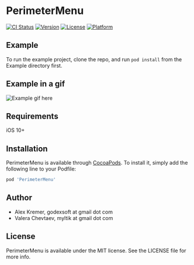 # PerimeterMenu

[![CI Status](http://img.shields.io/travis/godexsoft/PerimeterMenu.svg?style=flat)](https://travis-ci.org/godexsoft/PerimeterMenu)
[![Version](https://img.shields.io/cocoapods/v/PerimeterMenu.svg?style=flat)](http://cocoapods.org/pods/PerimeterMenu)
[![License](https://img.shields.io/cocoapods/l/PerimeterMenu.svg?style=flat)](http://cocoapods.org/pods/PerimeterMenu)
[![Platform](https://img.shields.io/cocoapods/p/PerimeterMenu.svg?style=flat)](http://cocoapods.org/pods/PerimeterMenu)

## Example

To run the example project, clone the repo, and run `pod install` from the Example directory first.

## Example in a gif

![Example gif here](https://media.giphy.com/media/ywlOFzFBnkgrPUL1jZ/giphy.gif)

## Requirements

iOS 10+

## Installation

PerimeterMenu is available through [CocoaPods](http://cocoapods.org). To install
it, simply add the following line to your Podfile:

```ruby
pod 'PerimeterMenu'
```

## Author

- Alex Kremer, godexsoft at gmail dot com
- Valera Chevtaev, myltik at gmail dot com

## License

PerimeterMenu is available under the MIT license. See the LICENSE file for more info.
